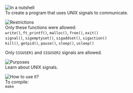![In a nutshell][nutshell]</br>
To create a program that uses UNIX signals to communicate.</br>

![Restrictions][restrictions]</br>
Only these functions were allowed:</br>
`write()`, `ft_printf()`, `malloc()`, `free()`, `exit()`</br>
`signal()`, `sigemptyset()`, `sigaddset()`, `sigaction()`</br>
`kill()`, `getpid()`, `pause()`, `sleep()`, `usleep()`

Only `SIGUSER1` and `SIGUSER2` signals are allowed.

![Purposes][purposes]</br>
Learn about UNIX signals.</br>

![How to use it?][howto]</br>
To compile:</br>
``make``</br>

[nutshell]: https://img.shields.io/badge/-In%20a%20nutshell-blue?style=for-the-badge "In a nutshell"
[restrictions]: https://img.shields.io/badge/-Restrictions-blue?style=for-the-badge "Restrictions"
[purposes]: https://img.shields.io/badge/-Purposes-blue?style=for-the-badge "Purposes"
[howto]: https://img.shields.io/badge/-How%20to%20use%20it-blue?style=for-the-badge "How to use it?"
